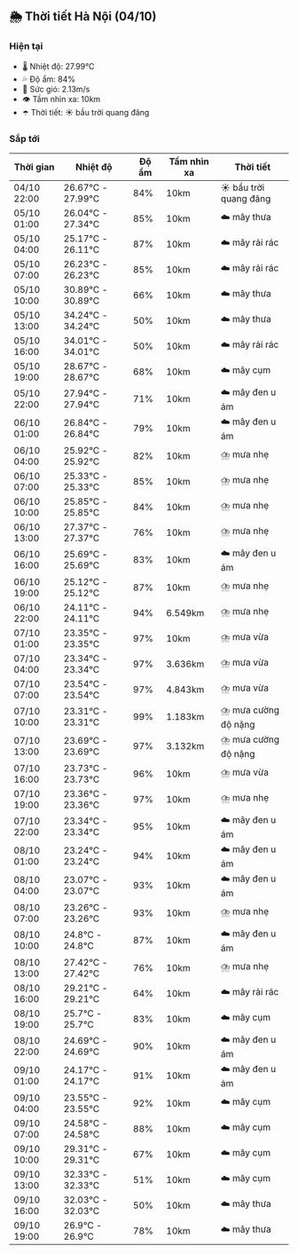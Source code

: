 ## 🌦️ Thời tiết Hà Nội (04/10)

### Hiện tại

- 🌡️ Nhiệt độ: 27.99℃
- 💦 Độ ẩm: 84%
- 💨 Sức gió: 2.13m/s
- 👁️ Tầm nhìn xa: 10km
- ☂️ Thời tiết: ☀️ bầu trời quang đãng

### Sắp tới

| Thời gian | Nhiệt độ | Độ ẩm | Tầm nhìn xa | Thời tiết |
| --- | --- | --- | --- | --- |
| 04/10 22:00 | 26.67℃ - 27.99℃ | 84% | 10km | ☀️ bầu trời quang đãng |
| 05/10 01:00 | 26.04℃ - 27.34℃ | 85% | 10km | ☁️ mây thưa |
| 05/10 04:00 | 25.17℃ - 26.11℃ | 87% | 10km | ☁️ mây rải rác |
| 05/10 07:00 | 26.23℃ - 26.23℃ | 85% | 10km | ☁️ mây rải rác |
| 05/10 10:00 | 30.89℃ - 30.89℃ | 66% | 10km | ☁️ mây thưa |
| 05/10 13:00 | 34.24℃ - 34.24℃ | 50% | 10km | ☁️ mây thưa |
| 05/10 16:00 | 34.01℃ - 34.01℃ | 50% | 10km | ☁️ mây rải rác |
| 05/10 19:00 | 28.67℃ - 28.67℃ | 68% | 10km | ☁️ mây cụm |
| 05/10 22:00 | 27.94℃ - 27.94℃ | 71% | 10km | ☁️ mây đen u ám |
| 06/10 01:00 | 26.84℃ - 26.84℃ | 79% | 10km | ☁️ mây đen u ám |
| 06/10 04:00 | 25.92℃ - 25.92℃ | 82% | 10km | ⛈️ mưa nhẹ |
| 06/10 07:00 | 25.33℃ - 25.33℃ | 85% | 10km | ⛈️ mưa nhẹ |
| 06/10 10:00 | 25.85℃ - 25.85℃ | 84% | 10km | ⛈️ mưa nhẹ |
| 06/10 13:00 | 27.37℃ - 27.37℃ | 76% | 10km | ⛈️ mưa nhẹ |
| 06/10 16:00 | 25.69℃ - 25.69℃ | 83% | 10km | ☁️ mây đen u ám |
| 06/10 19:00 | 25.12℃ - 25.12℃ | 87% | 10km | ⛈️ mưa nhẹ |
| 06/10 22:00 | 24.11℃ - 24.11℃ | 94% | 6.549km | ⛈️ mưa nhẹ |
| 07/10 01:00 | 23.35℃ - 23.35℃ | 97% | 10km | ⛈️ mưa vừa |
| 07/10 04:00 | 23.34℃ - 23.34℃ | 97% | 3.636km | ⛈️ mưa vừa |
| 07/10 07:00 | 23.54℃ - 23.54℃ | 97% | 4.843km | ⛈️ mưa vừa |
| 07/10 10:00 | 23.31℃ - 23.31℃ | 99% | 1.183km | ⛈️ mưa cường độ nặng |
| 07/10 13:00 | 23.69℃ - 23.69℃ | 97% | 3.132km | ⛈️ mưa cường độ nặng |
| 07/10 16:00 | 23.73℃ - 23.73℃ | 96% | 10km | ⛈️ mưa vừa |
| 07/10 19:00 | 23.36℃ - 23.36℃ | 97% | 10km | ⛈️ mưa nhẹ |
| 07/10 22:00 | 23.34℃ - 23.34℃ | 95% | 10km | ☁️ mây đen u ám |
| 08/10 01:00 | 23.24℃ - 23.24℃ | 94% | 10km | ☁️ mây đen u ám |
| 08/10 04:00 | 23.07℃ - 23.07℃ | 93% | 10km | ☁️ mây đen u ám |
| 08/10 07:00 | 23.26℃ - 23.26℃ | 93% | 10km | ⛈️ mưa nhẹ |
| 08/10 10:00 | 24.8℃ - 24.8℃ | 87% | 10km | ☁️ mây đen u ám |
| 08/10 13:00 | 27.42℃ - 27.42℃ | 76% | 10km | ⛈️ mưa nhẹ |
| 08/10 16:00 | 29.21℃ - 29.21℃ | 64% | 10km | ☁️ mây rải rác |
| 08/10 19:00 | 25.7℃ - 25.7℃ | 83% | 10km | ☁️ mây cụm |
| 08/10 22:00 | 24.69℃ - 24.69℃ | 90% | 10km | ☁️ mây đen u ám |
| 09/10 01:00 | 24.17℃ - 24.17℃ | 91% | 10km | ☁️ mây đen u ám |
| 09/10 04:00 | 23.55℃ - 23.55℃ | 92% | 10km | ☁️ mây cụm |
| 09/10 07:00 | 24.58℃ - 24.58℃ | 88% | 10km | ☁️ mây cụm |
| 09/10 10:00 | 29.31℃ - 29.31℃ | 67% | 10km | ☁️ mây cụm |
| 09/10 13:00 | 32.33℃ - 32.33℃ | 51% | 10km | ☁️ mây cụm |
| 09/10 16:00 | 32.03℃ - 32.03℃ | 50% | 10km | ☁️ mây thưa |
| 09/10 19:00 | 26.9℃ - 26.9℃ | 78% | 10km | ☁️ mây thưa |
